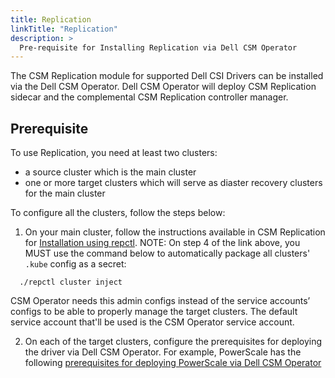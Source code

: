 ```yaml
---
title: Replication
linkTitle: "Replication"
description: >
  Pre-requisite for Installing Replication via Dell CSM Operator
---
```


The CSM Replication module for supported Dell CSI Drivers can be installed via the Dell CSM Operator. Dell CSM Operator will deploy CSM Replication sidecar and the complemental CSM Replication controller manager.

## Prerequisite

To use Replication, you need at least two clusters:

- a source cluster which is the main cluster
- one or more target clusters which will serve as diaster recovery clusters for the main cluster

To configure all the clusters, follow the steps below:

1. On your main cluster, follow the instructions available in CSM Replication for [Installation using repctl](../../../../replication/deployment/install-repctl). NOTE: On step 4 of the link above, you MUST use the command below to automatically package all clusters' `.kube` config as a secret:           

```shell
  ./repctl cluster inject 
```

CSM Operator needs this admin configs instead of the service accounts’ configs  to be able to properly manage the target clusters. The default service account that'll be used is the CSM Operator service account.

2. On each of the target clusters, configure the prerequisites for deploying the driver via Dell CSM Operator. For example, PowerScale has the following [prerequisites for deploying PowerScale via Dell CSM Operator](../drivers/powerscale.md/#prerequisite)